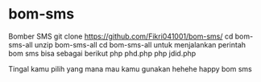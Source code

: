 # bom-sms
Bomber SMS
git clone https://github.com/Fikri041001/bom-sms/
cd bom-sms-all
unzip bom-sms-all
cd bom-sms-all
untuk menjalankan perintah bom sms bisa sebagai berikut
php phd.php
php jdid.php


Tingal kamu pilih yang mana mau kamu gunakan hehehe happy bom sms 
